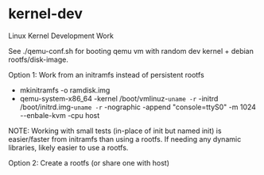 # kernel-dev
Linux Kernel Development Work

See ./qemu-conf.sh for booting qemu vm with random dev kernel + debian rootfs/disk-image.


Option 1: Work from an initramfs instead of persistent rootfs
 - mkinitramfs -o ramdisk.img
 -  qemu-system-x86_64 -kernel /boot/vmlinuz-`uname -r` -initrd /boot/initrd.img-`uname -r` -nographic -append "console=ttyS0" -m 1024 --enbale-kvm -cpu host

NOTE: Working with small tests (in-place of init but named init) is easier/faster from initramfs than 
      using a rootfs. If needing any dynamic libraries, likely easier to use a rootfs.














Option 2: Create a rootfs (or share one with host)



